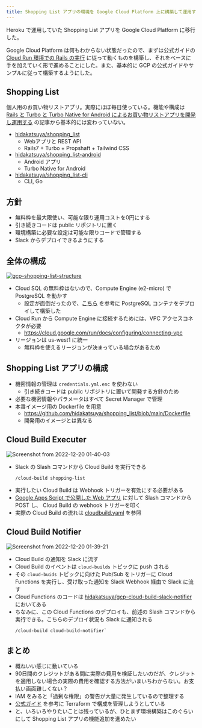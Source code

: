 ```yaml
---
title: Shopping List アプリの環境を Google Cloud Platform 上に構築して運用する
---
```


Heroku で運用していた Shopping List アプリを Google Cloud Platform に移行した。

Google Cloud Platform は何もわからない状態だったので、まずは公式ガイドの [Cloud Run 環境での Rails の実行](https://cloud.google.com/ruby/rails/run?hl=ja)
に従って動くものを構築し、それをベースに手を加えていく形で進めることにした。また、基本的に GCP の公式ガイドやサンプルに従って構築するようにした。

## Shopping List

個人用のお買い物リストアプリ。実際にほぼ毎日使っている。機能や構成は
[Rails と Turbo と Turbo Native for Android によるお買い物リストアプリを開発し運用する](2022-07-25-create-shopping-list-web-and-android-app-with-turbo.md)
の記事から基本的には変わっていない。

- [hidakatsuya/shopping_list](https://github.com/hidakatsuya/shopping_list)
  - Webアプリと REST API
  - Rails7 + Turbo + Propshaft + Tailwind CSS
- [hidakatsuya/shopping_list-android](https://github.com/hidakatsuya/shopping_list-android)
  - Android アプリ
  - Turbo Native for Android
- [hidakatsuya/shopping_list-cli](https://github.com/hidakatsuya/shopping_list-cli)
  - CLI, Go

## 方針

- 無料枠を最大限使い、可能な限り運用コストを0円にする
- 引き続きコードは public リポジトリに置く
- 環境構築に必要な設定は可能な限りコードで管理する
- Slack からデプロイできるようにする

## 全体の構成

[![gcp-shopping-list-structure](https://user-images.githubusercontent.com/739339/208452330-253e38f4-157e-435d-8b1a-063a400d596d.png)](https://user-images.githubusercontent.com/739339/208452330-253e38f4-157e-435d-8b1a-063a400d596d.png)

- Cloud SQL の無料枠はないので、Compute Engine (e2-micro) で PostgreSQL を動かす
  - 設定が面倒だったので、[こちら](https://joncloudgeek.com/blog/deploy-postgres-container-to-compute-engine/) を参考に PostgreSQL コンテナをデプロイして構築した
- Cloud Run から Compute Engine に接続するためには、VPC アクセスコネクタが必要
  - https://cloud.google.com/run/docs/configuring/connecting-vpc
- リージョンは us-west1 に統一
  - 無料枠を使えるリージョンが決まっている場合があるため

## Shopping List アプリの構成

- 機密情報の管理は `credentials.yml.enc` を使わない
  - 引き続きコードは public リポジトリに置いて開発する方針のため
- 必要な機密情報やパラメータはすべて Secret Manager で管理
- 本番イメージ用の Dockerfile を用意
  - https://github.com/hidakatsuya/shopping_list/blob/main/Dockerfile
  - 開発用のイメージとは異なる

## Cloud Build Executer

![Screenshot from 2022-12-20 01-40-03](https://user-images.githubusercontent.com/739339/208475597-bc72edb2-d6bb-4ea0-8ac7-c99253b0a709.png)

- Slack の Slash コマンドから Cloud Build を実行できる
  ```
  /cloud-build shopping-list
  ```
- 実行したい Cloud Build は Webhook トリガーを有効にする必要がある
- [Google Apps Script で公開した Web アプリ](https://gist.github.com/hidakatsuya/0be7f65816a6c09f4cc02c2c1108ebb6) に対して Slash コマンドから POST し、
Cloud Build の webhook トリガーを叩く
- 実際の Cloud Build の流れは [cloudbuild.yaml](https://github.com/hidakatsuya/shopping_list/blob/main/cloudbuild.yaml) を参照

## Cloud Build Notifier

![Screenshot from 2022-12-20 01-39-21](https://user-images.githubusercontent.com/739339/208477615-f2a16050-fff5-4197-9318-47f7b26127e5.png)

- Cloud Build の通知を Slack に流す
- Cloud Build のイベントは `cloud-builds` トピックに push される
- その `cloud-buids` トピックに向けた Pub/Sub をトリガーに Cloud Functions を実行し、受け取った通知を Slack Webhook 経由で Slack に流す
- Cloud Functions のコードは [hidakatsuya/gcp-cloud-build-slack-notifier](https://github.com/hidakatsuya/gcp-cloud-build-slack-notifier) においてある
- ちなみに、この Cloud Functions のデプロイも、前述の Slash コマンドから実行できる。こちらのデプロイ状況も Slack に通知される
  ```
  /cloud-build cloud-build-notifier` 
  ```
## まとめ

- 概ねいい感じに動いている
- 90日間のクレジットがある間に実際の費用を検証したいのだが、クレジットを適用しない場合の実際の費用を確認する方法がいまいちわからない。お支払い画面難しくない？
- IAM をみると「過剰な権限」の警告が大量に発生しているので整理する
- [公式ガイド](https://cloud.google.com/docs/terraform) を参考に Terraform で構成を管理しようとしている
- と、いろいろやりたいことは残っているが、ひとまず環境構築はこのぐらいにして Shopping List アプリの機能追加を進めたい

